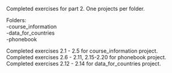 Completed exercises for part 2. One projects per folder.  

Folders:    
-course_information  
-data_for_countries  
-phonebook  
  
Completed exercises 2.1 - 2.5 for course_information project.   
Completed exercises 2.6 - 2.11, 2.15-2.20 for phonebook project.  
Completed exercises 2.12 - 2.14 for data_for_countries project.    